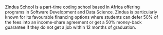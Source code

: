 Zindua School is a part-time coding school based in Africa offering programs in Software Development and Data Science. Zindua is particularly known for its favourable financing options where students can defer 50% of the fees into an income-share agreement or get a 50% money-back guarantee if they do not get a job within 12 months of graduation.
